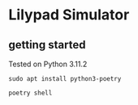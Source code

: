 # Lilypad Simulator

## getting started

Tested on Python 3.11.2

```
sudo apt install python3-poetry
```

```
poetry shell
```

